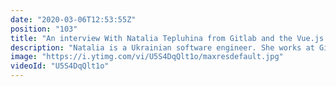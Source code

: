 ```yaml
---
date: "2020-03-06T12:53:55Z"
position: "103"
title: "An interview With Natalia Tepluhina from Gitlab and the Vue.js core team"
description: "Natalia is a Ukrainian software engineer. She works at Gitlab and she is part of the Vue.js core team. Those are the two positions a lot of people desire. We dive deep into how she experienced the amazing gitlab hiring process and how she managed to get through it.\n\nNatalia is humble and kind and she explains how she sees life and what gives some great insights on how to succeed. \n\nIn this video series I interview people that are amazing at their jobs in the tech industry. I try to find out what makes these people shine - how to they deliver such high quality work? What tools and best practices do they recommend?\n\nFind Natalia here:\nhttps://www.nataliatepluhina.com/\nhttps://twitter.com/N_Tepluhina\nhttps://gitlab.com/ntepluhina\n\nFollow me here:\nWebsite: https://timbenniks.nl/\nTwitter: https://twitter.com/timbenniks\nGithub: https://github.com/timbenniks\n\nContent created in collaboration with front-end developer love:\nhttps://vuejs.amsterdam\nhttps://twitter.com/vuejsamsterdam\n\n#interview #gitlab #vuejs"
image: "https://i.ytimg.com/vi/U5S4DqQlt1o/maxresdefault.jpg"
videoId: "U5S4DqQlt1o"
---
```


